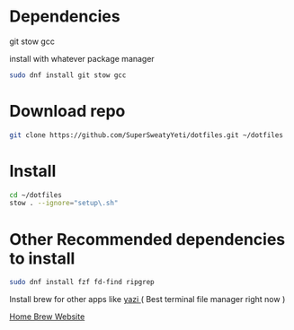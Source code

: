 # Dependencies

git
stow
gcc

install with whatever package manager
```bash
sudo dnf install git stow gcc
```

# Download repo

```bash
git clone https://github.com/SuperSweatyYeti/dotfiles.git ~/dotfiles
```

# Install

```bash
cd ~/dotfiles
stow . --ignore="setup\.sh"
```

# Other Recommended dependencies to install

```bash
sudo dnf install fzf fd-find ripgrep
```

Install brew for other apps like [ yazi ]( https://github.com/sxyazi/yazi  )( Best terminal file manager right now )

[ Home Brew Website ](https://brew.sh/)
